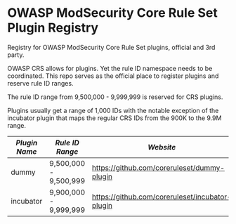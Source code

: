 # OWASP ModSecurity Core Rule Set Plugin Registry
Registry for OWASP ModSecurity Core Rule Set plugins, official and 3rd party.

OWASP CRS allows for plugins. Yet the rule ID namespace needs to be coordinated. This repo serves as the official 
place to register plugins and reserve rule ID ranges.

The rule ID range from 9,500,000 - 9,999,999 is reserved for CRS plugins.

Plugins usually get a range of 1,000 IDs with the notable exception of the incubator plugin that
maps the regular CRS IDs from the 900K to the 9.9M range.


| *Plugin Name* | *Rule ID Range*     | *Website* |
|---------------|---------------------|-----------|
| dummy         | 9,500,000 - 9,500,999 | https://github.com/coreruleset/dummy-plugin |
| incubator     | 9,900,000 - 9,999,999 | https://github.com/coreruleset/incubator-plugin |
